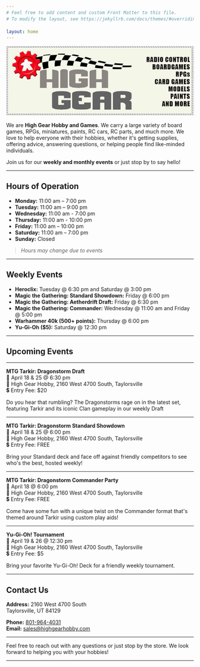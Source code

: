 ```yaml
---
# Feel free to add content and custom Front Matter to this file.
# To modify the layout, see https://jekyllrb.com/docs/themes/#overriding-theme-defaults

layout: home
---
```


![High Gear Logo](./assets/high_gear_logo.jpg)

We are **High Gear Hobby and Games**. We carry a large variety of board games, RPGs, miniatures, paints, RC cars, RC parts, and much more. We love to help everyone with their hobbies, whether it's getting supplies, offering advice, answering questions, or helping people find like-minded individuals. 

Join us for our **weekly and monthly events** or just stop by to say hello!

---

## Hours of Operation

- **Monday:** 11:00 am – 7:00 pm
- **Tuesday:** 11:00 am – 9:00 pm
- **Wednesday:** 11:00 am - 7:00 pm
- **Thursday:** 11:00 am - 10:00 pm
- **Friday:** 11:00 am – 10:00 pm
- **Saturday:** 11:00 am – 7:00 pm
- **Sunday:** Closed

> *Hours may change due to events*

---

## Weekly Events

- **Heroclix:** Tuesday @ 6:30 pm and Saturday @ 3:00 pm
- **Magic the Gathering: Standard Showdown:** Friday @ 6:00 pm
- **Magic the Gathering: Aetherdrift Draft:** Friday @ 6:30 pm
- **Magic the Gathering: Commander:** Wednesday @ 11:00 am and Friday @ 5:00 pm
- **Warhammer 40k (500+ points):** Thursday @ 6:00 pm
- **Yu-Gi-Oh ($5):** Saturday @ 12:30 pm

---

## Upcoming Events

---

**MTG Tarkir: Dragonstorm Draft**    
📅 April 18 & 25 @ 6:30 pm   
📍 High Gear Hobby, 2160 West 4700 South, Taylorsville    
💲 Entry Fee: $20

Do you hear that rumbling? The Dragonstorms rage on in the latest set, featuring Tarkir and its iconic Clan gameplay in our weekly Draft

---

**MTG Tarkir: Dragonstorm Standard Showdown**  
📅 April 18 & 25 @ 6:00 pm   
📍 High Gear Hobby, 2160 West 4700 South, Taylorsville    
💲 Entry Fee: FREE

Bring your Standard deck and face off against friendly competitors to see who's the best, hosted weekly!

---

**MTG Tarkir: Dragonstorm Commander Party**  
📅 April 18 @ 6:00 pm   
📍 High Gear Hobby, 2160 West 4700 South, Taylorsville    
💲 Entry Fee: FREE

Come have some fun with a unique twist on the Commander format that's themed around Tarkir using custom play aids!

---

**Yu-Gi-Oh! Tournament**  
📅 April 19 & 26 @ 12:30 pm  
📍 High Gear Hobby, 2160 West 4700 South, Taylorsville  
💲 Entry Fee: $5

Bring your favorite Yu-Gi-Oh! Deck for a friendly weekly tournament.

---

## Contact Us

**Address:**
2160 West 4700 South  
Taylorsville, UT 84129

**Phone:** [801-964-4031](tel:801-964-4031)  
**Email:** [sales@highgearhobby.com](mailto:sales@highgearhobby.com)

---

Feel free to reach out with any questions or just stop by the store. We look forward to helping you with your hobbies!

---


